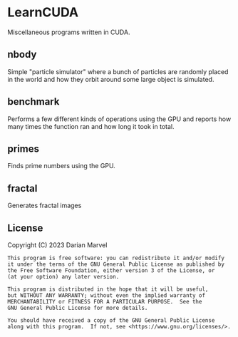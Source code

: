# LearnCUDA

Miscellaneous programs written in CUDA.

## nbody

Simple "particle simulator" where a bunch of particles are randomly placed in the world 
and how they orbit around some large object is simulated.

## benchmark

Performs a few different kinds of operations using the GPU and reports how 
many times the function ran and how long it took in total.

## primes

Finds prime numbers using the GPU.

## fractal

Generates fractal images

## License

Copyright (C) 2023  Darian Marvel

    This program is free software: you can redistribute it and/or modify
    it under the terms of the GNU General Public License as published by
    the Free Software Foundation, either version 3 of the License, or
    (at your option) any later version.

    This program is distributed in the hope that it will be useful,
    but WITHOUT ANY WARRANTY; without even the implied warranty of
    MERCHANTABILITY or FITNESS FOR A PARTICULAR PURPOSE.  See the
    GNU General Public License for more details.

    You should have received a copy of the GNU General Public License
    along with this program.  If not, see <https://www.gnu.org/licenses/>.

